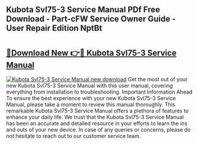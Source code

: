 ## Kubota Svl75-3 Service Manual PDf Free Download - Part-cFW Service Owner Guide - User Repair Edition NptBt

# <h2><a href="http://bc90933.oget.top/?id=Kubota+Svl75-3+Service+Manual">🔗Download New 👉🔴 Kubota Svl75-3 Service Manual</a></h2>

[![Kubota Svl75-3 Service Manual new download](https://i.imgur.com/5g1atiW.png)](http://bc90933.oget.top/?id=Kubota+Svl75-3+Service+Manual)
Get the most out of your new Kubota Svl75-3 Service Manual with this user manual, covering everything from installation to troubleshooting. Important Information Ahead To ensure the best experience with your new Kubota Svl75-3 Service Manual, please take a moment to review this manual thoroughly. This remarkable Kubota Svl75-3 Service Manual offers a plethora of features to enhance your daily life. We trust that the Kubota Svl75-3 Service Manual has been an accurate and detailed resource in your efforts to learn the ins and outs of your new device. In case of any queries or concerns, please do not hesitate to reach out to our customer service team.
